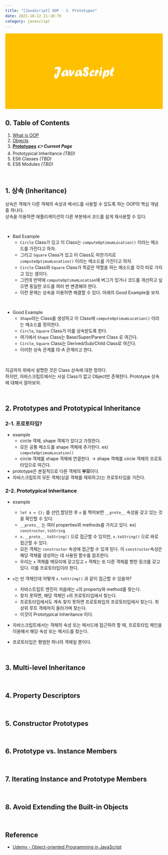 ```yaml
---
title: "[JavaScript] OOP - 3. Prototypes"
date: 2021-10-22 21:10:79
category: javascript
---
```


![](images/javascript.png)

## 0. Table of Contents

1. [What is OOP](/JavaScript/oop-1/) 
2. [Objects](/JavaScript/oop-2/)
3. **[Prototypes](/JavaScript/oop-3/)** ***👉 Current Page***
4. Prototypical Inheritance *(TBD)*
5. ES6 Classes *(TBD)*
6. ES6 Modules *(TBD)*

<br />

## 1. 상속 (Inheritance)

상속은 객체가 다른 객체의 속성과 메서드를 사용할 수 있도록 하는 OOP의 핵심 개념 중 하나다.  
상속을 이용하면 애플리케이션의 다른 부분에서 코드를 쉽게 재사용할 수 있다.

<br />

- Bad Example
    - `Circle` Class가 있고 이 Class는 `computeOptimumLocation()` 이라는 메소드를 가진다고 하자.
    - 그리고 `Square` Class가 있고 이 Class도 마찬가지로 `computeOptimumLocation()` 이라는 메소드를 가진다고 하자.
    - `Circle` Class와 `Square` Class가 똑같은 역할을 하는 메소드를 각각 따로 가지고 있는 셈이다.
    - 그런데 만약에 `computeOptimumLocation`에 버그가 있거나 코드를 개선하고 싶으면 동일한 코드를 여러 번 변경해야 한다.
    - 이런 문제는 상속을 이용하면 해결할 수 있다. 아래의 Good Example을 보자.

<br />

- Good Example
    - `Shape`라는 Class를 생성하고 이 Class에 `computeOptimumLocation()` 이라는 메소드를 정의한다.
    - `Circle`, `Square` Class가 이를 상속받도록 한다.
    - 여기에서 `Shape` Class는 Base/Super/Parent Class 로 여긴다.
    - `Circle`, `Square` Class는 Derived/Sub/Child Class로 여긴다.
    - 이러한 상속 관계를 IS-A 관계라고 한다.

<br />
    
지금까지 위에서 설명한 것은 Class 상속에 대한 정의다.  
하지만, 자바스크립트에서는 사실 Class가 없고 Object만 존재한다. Prototype 상속에 대해서 알아보자. 

<br />

## 2. Prototypes and Prototypical Inheritance

### 2-1. 프로토타입?

- example
    - circle 객체, shape 객체가 있다고 가정한다.
    - 모든 공통 메소드를 shape 객체에 추가한다. ex) `computeOptimumLocation()`
    - circle 객체를 shape 객체에 연결한다. → shape 객체를 circle 객체의 프로토타입으로 여긴다.
- prototype은 본질적으로 다른 객체의 **부모**이다.
- 자바스크립트의 모든 객체(싱글 객체를 제외하고)는 프로토타입을 가진다.

### 2-2. Prototypical Inheritance

- example
    - `let x = {};` 를 선언,할당한 후 `x` 를 찍어보면 `__proto__` 속성을 갖고 있는 것을 확인할 수 있다.
    - `__proto__` 는 여러 properties와 methods를 가지고 있다. ex) `constructor`, `toString`
    - `x.__proto__.toString()` 으로 접근할 수 있지만, `x.toString()` 으로 바로 접근할 수 있다.
    - 모든 객체는 `constructor` 속성에 접근할 수 있게 된다. 이 `constructor`속성은 해당 객체를 생성하는 데 사용된 함수를 참조한다.
    - 우리는 `x` 객체를 메모리에 갖고있고 `x` 객체는 또 다른 객체를 향한 링크를 갖고 있다. 이를 프로토타입이라 한다.
    
- `x`는 빈 객체인데 어떻게 `x.toString()` 과 같이 접근할 수 있을까?
    - 자바스트립트 엔진이 처음에는 `x`의 property와 method를 찾는다.
    - 찾지 못하면, 해당 객체인 `x`의 프로토타입에서 찾는다.
    - 프로토타입에서도 계속 찾지 못하면 프로토톼입의 프로토타입에서 찾는다. 최상위 루트 객체까지 올라가며 찾는다.
    - 이것이 Prototypical Inheritance 이다.
    
- 자바스크립트에서는 객체의 속성 또는 메서드에 접근하려 할 때, 프로토타입 체인을 이용해서 해당 속성 또는 메서드를 찾는다.
- 프로토타입은 평범한 하나의 객체일 뿐이다.

<br />

## 3. Multi-level Inheritance

<br />

## 4. Property Descriptors

<br />

## 5. Constructor Prototypes

<br />

## 6. Prototype vs. Instance Members

<br />

## 7. Iterating Instance and Prototype Members

<br />

## 8. Avoid Extending the Built-in Objects

<br />

## Reference

- [Udemy - Object-oriented Programming in JavaScript](https://www.udemy.com/course/javascript-object-oriented-programming/)